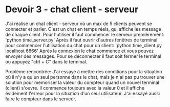 # Devoir 3 - chat client - serveur

J'ai réalisé un chat client - serveur où un max de 5 clients peuvent se connecter et parler. 
C'est un chat en temps réels, qui affiche les message de chaque client. 
Pour l'utiliser il faut commencer le serveur premièrement: 'python time_server.py' 
Après il faut ouvrir d`autres fenêtres de terminal pour commencer l'utilisation du chat pour un client: 'python time_client.py localhost 6666' 
Après la connexion le chat commence et vous pouvez envoyer des messages.
Pour se déconnecter il faut soit fermer le terminal ou appuyez "ctrl + C" dans le terminal. 

Problème rencontrée: J'ai essayé à mettre des conditions pour la situation où il n'y a qu'un seul personne dans le chat, mais je n'ai pas pu trouver une solution
pour memoriser la valeur du compteur quand un nouvel terminal (client) s'ouvre. Il commence toujours avec la valeur 0 et il affiche évidement l'erreur
pour la situation d'un seul utilisateur.  J'ai essayé aussi faire le compteur dans le serveur.
